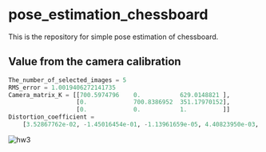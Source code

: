 # pose_estimation_chessboard
This is the repository for simple pose estimation of chessboard.  
  
## Value from the camera calibration
```python
The_number_of_selected_images = 5  
RMS_error = 1.0019406272141735  
Camera_matrix_K = [[700.5974796    0.           629.0148821 ],  
                   [0.             700.8386952  351.17970152],  
                   [0.             0.           1.          ]]  
Distortion_coefficient =  
    [3.52867762e-02, -1.45016454e-01, -1.13961659e-05, 4.40823950e-03, 2.21966160e-01] # (k1, k2, p1, p2, k3, ...)  
```
  
  
![hw3](https://user-images.githubusercontent.com/82254758/235344552-c69c6a6a-4f76-4424-92e4-139977d08a47.png)
